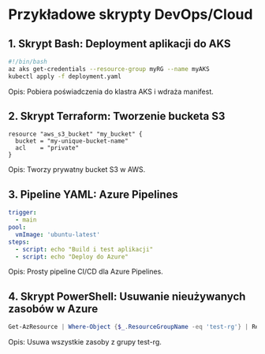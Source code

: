 # Przykładowe skrypty DevOps/Cloud

## 1. Skrypt Bash: Deployment aplikacji do AKS
```bash
#!/bin/bash
az aks get-credentials --resource-group myRG --name myAKS
kubectl apply -f deployment.yaml
```
Opis: Pobiera poświadczenia do klastra AKS i wdraża manifest.

## 2. Skrypt Terraform: Tworzenie bucketa S3
```hcl
resource "aws_s3_bucket" "my_bucket" {
  bucket = "my-unique-bucket-name"
  acl    = "private"
}
```
Opis: Tworzy prywatny bucket S3 w AWS.

## 3. Pipeline YAML: Azure Pipelines
```yaml
trigger:
  - main
pool:
  vmImage: 'ubuntu-latest'
steps:
  - script: echo "Build i test aplikacji"
  - script: echo "Deploy do Azure"
```
Opis: Prosty pipeline CI/CD dla Azure Pipelines.

## 4. Skrypt PowerShell: Usuwanie nieużywanych zasobów w Azure
```powershell
Get-AzResource | Where-Object {$_.ResourceGroupName -eq 'test-rg'} | Remove-AzResource -Force
```
Opis: Usuwa wszystkie zasoby z grupy test-rg. 